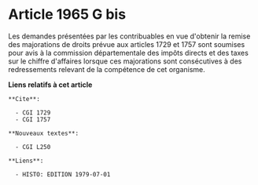 # Article 1965 G bis

Les demandes présentées par les contribuables en vue d'obtenir la remise des majorations de droits prévue aux articles 1729
et 1757 sont soumises pour avis à la commission départementale des impôts directs et des taxes sur le chiffre d'affaires
lorsque ces majorations sont consécutives à des redressements relevant de la compétence de cet organisme.

**Liens relatifs à cet article**

	**Cite**:

	  - CGI 1729
	  - CGI 1757

	**Nouveaux textes**:

	  - CGI L250

	**Liens**:

	  - HISTO: EDITION 1979-07-01
